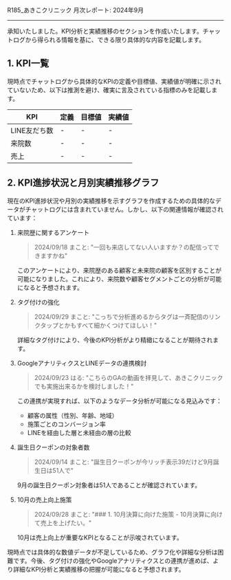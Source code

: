 R185_あきこクリニック 月次レポート: 2024年9月

---

承知いたしました。KPI分析と実績推移のセクションを作成いたします。チャットログから得られる情報を基に、できる限り具体的な内容を記載します。

## 1. KPI一覧

現時点でチャットログから具体的なKPIの定義や目標値、実績値が明確に示されていないため、以下は推測を避け、確実に言及されている指標のみを記載します。

| KPI | 定義 | 目標値 | 実績値 |
|-----|------|--------|--------|
| LINE友だち数 | - | - | - |
| 来院数 | - | - | - |
| 売上 | - | - | - |

## 2. KPI進捗状況と月別実績推移グラフ

現在のKPI進捗状況や月別の実績推移を示すグラフを作成するための具体的なデータがチャットログには含まれていません。しかし、以下の関連情報が確認されています：

1. 来院歴に関するアンケート
   > 2024/09/18 まこと: "一回も来店してない人いますか？の配信ってできますかね"

   このアンケートにより、来院歴のある顧客と未来院の顧客を区別することが可能になりました。これにより、来院数や顧客セグメントごとの分析が可能になると予想されます。

2. タグ付けの強化
   > 2024/09/29 まこと: "こっちで分析進めるからタグは一斉配信のリンクタップとかもすべて細かくつけてほしい！"

   詳細なタグ付けにより、今後のKPI分析がより精緻になることが期待されます。

3. GoogleアナリティクスとLINEデータの連携検討
   > 2024/09/23 はる: "こちらのGAの動画を拝見して、あきこクリニックでも実施出来るかを検討しました！"

   この連携が実現すれば、以下のようなデータ分析が可能になる見込みです：
   - 顧客の属性（性別、年齢、地域）
   - 施策ごとのコンバージョン率
   - LINEを経由した層と未経由の層の比較

4. 誕生日クーポンの対象者数
   > 2024/09/14 まこと: "誕生日クーポンが今リッチ表示39だけど9月誕生日は51人で"

   9月の誕生日クーポン対象者は51人であることが確認されています。

5. 10月の売上向上施策
   > 2024/09/28 まこと: "### 1. 10月決算に向けた施策 - 10月決算に向けて売上を上げたい。"

   10月は売上向上が重要なKPIとなることが示唆されています。

現時点では具体的な数値データが不足しているため、グラフ化や詳細な分析は困難です。今後、タグ付けの強化やGoogleアナリティクスとの連携が進めば、より詳細なKPI分析と実績推移の把握が可能になると予想されます。
